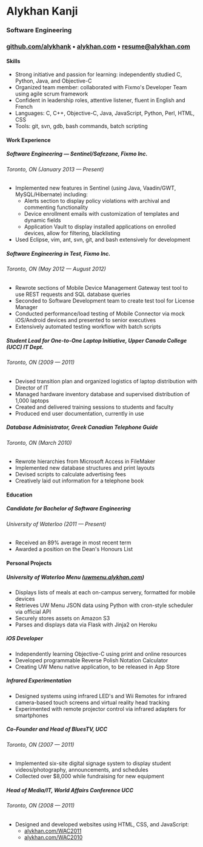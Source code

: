 # Alykhan Kanji

### Software Engineering

### [github.com/alykhank](http://github.com/alykhank) • [alykhan.com](http://alykhan.com) • [resume@alykhan.com](mailto:resume@alykhan.com)


#### Skills

* Strong initiative and passion for learning: independently studied C, Python, Java, and Objective-C
* Organized team member: collaborated with Fixmo's Developer Team using agile scrum framework
* Confident in leadership roles, attentive listener, fluent in English and French
* Languages: C, C++, Objective-C, Java, JavaScript, Python, Perl, HTML, CSS
* Tools: git, svn, gdb, bash commands, batch scripting

#### Work Experience

##### Software Engineering &mdash; Sentinel/Safezone, Fixmo Inc.
###### Toronto, ON (January 2013 &mdash; Present)
* Implemented new features in Sentinel (using Java, Vaadin/GWT, MySQL/Hibernate) including:
	* Alerts section to display policy violations with archival and commenting functionality
	* Device enrollment emails with customization of templates and dynamic fields
	* Application Vault to display installed applications on enrolled devices, allow for filtering, blacklisting
* Used Eclipse, vim, ant, svn, git, and bash extensively for development

##### Software Engineering in Test, Fixmo Inc.
###### Toronto, ON (May 2012 &mdash; August 2012)
* Rewrote sections of Mobile Device Management Gateway test tool to use REST requests and SQL database queries
* Seconded to Software Development team to create test tool for License Manager
* Conducted performance/load testing of Mobile Connector via mock iOS/Android devices and presented to senior executives
* Extensively automated testing workflow with batch scripts

##### Student Lead for One-to-One Laptop Initiative, Upper Canada College (UCC) IT Dept.
###### Toronto, ON (2009 &mdash; 2011)
* Devised transition plan and organized logistics of laptop distribution with Director of IT
* Managed hardware inventory database and supervised distribution of 1,000 laptops
* Created and delivered training sessions to students and faculty
* Produced end user documentation, currently in use

##### Database Administrator, Greek Canadian Telephone Guide
###### Toronto, ON (March 2010)
* Rewrote hierarchies from Microsoft Access in FileMaker
* Implemented new database structures and print layouts
* Devised scripts to calculate advertising fees
* Creatively laid out information for a telephone book


#### Education

##### Candidate for Bachelor of Software Engineering
###### University of Waterloo (2011 &mdash; Present)
* Received an 89% average in most recent term
* Awarded a position on the Dean's Honours List


#### Personal Projects

##### University of Waterloo Menu ([uwmenu.alykhan.com](http://uwmenu.alykhan.com))
* Displays lists of meals at each on-campus servery, formatted for mobile devices
* Retrieves UW Menu JSON data using Python with cron-style scheduler via official API
* Securely stores assets on Amazon S3
* Parses and displays data via Flask with Jinja2 on Heroku

##### iOS Developer
* Independently learning Objective-C using print and online resources
* Developed programmable Reverse Polish Notation Calculator
* Creating UW Menu native application, to be released in App Store

##### Infrared Experimentation
* Designed systems using infrared LED's and Wii Remotes for infrared camera-based touch screens and virtual reality head tracking
* Experimented with remote projector control via infrared adapters for smartphones

##### Co-Founder and Head of BluesTV, UCC
###### Toronto, ON (2007 &mdash; 2011)
* Implemented six-site digital signage system to display student videos/photography, announcements, and schedules
* Collected over $8,000 while fundraising for new equipment

##### Head of Media/IT, World Affairs Conference UCC
###### Toronto, ON (2008 &mdash; 2011)
* Designed and developed websites using HTML, CSS, and JavaScript:
	* [alykhan.com/WAC2011](http://alykhan.com/WAC2011/)
	* [alykhan.com/WAC2010](http://alykhan.com/WAC2010/)
